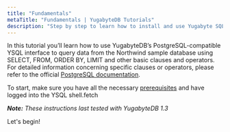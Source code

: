 ```yaml
---
title: "Fundamentals"
metaTitle: "Fundamentals | YugabyteDB Tutorials"
description: "Step by step to learn how to install and use Yugabyte SQL." 
---
```


In this tutorial you’ll learn how to use YugabyteDB’s PostgreSQL-compatible YSQL interface to query data from the Northwind sample database using SELECT, FROM, ORDER BY, LIMIT and other basic clauses and operators. For detailed information concerning specific clauses or operators, please refer to the official [PostgreSQL documentation](https://www.postgresql.org/docs/).

To start, make sure you have all the necessary [prerequisites](https://github.com/Yugabyte/yugabyte-db/wiki/YSQL-Tutorial:-Prerequisites) and have logged into the YSQL shell.fetch

_**Note:** These instructions last tested with YugabyteDB 1.3_

Let's begin!

